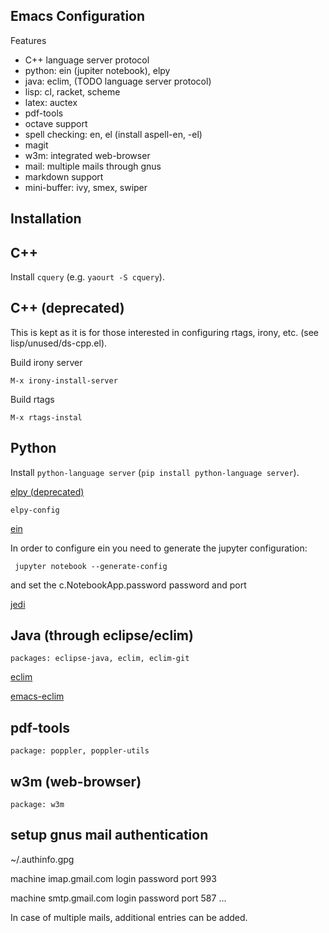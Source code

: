 Emacs Configuration
---

Features

- C++ language server protocol
- python: ein (jupiter notebook), elpy
- java: eclim, (TODO language server protocol)
- lisp: cl, racket, scheme
- latex: auctex
- pdf-tools
- octave support
- spell checking: en, el (install aspell-en, -el)
- magit
- w3m: integrated web-browser
- mail: multiple mails through gnus
- markdown support
- mini-buffer: ivy, smex, swiper

Installation
---

## C++

Install `cquery` (e.g. `yaourt -S cquery`).


## C++ (deprecated)

This is kept as it is for those interested in configuring rtags, irony,
etc. (see lisp/unused/ds-cpp.el).

Build irony server


` M-x irony-install-server `


Build rtags


` M-x rtags-instal `


## Python

Install `python-language server` (`pip install python-language server`).

[elpy (deprecated)](https://github.com/jorgenschaefer/elpy)

`elpy-config`


[ein](https://github.com/millejoh/emacs-ipython-notebook)


In order to configure ein you need to generate the jupyter configuration:


` jupyter notebook --generate-config`


and set the c.NotebookApp.password password and port


[jedi](http://tkf.github.io/emacs-jedi/latest/)


## Java (through eclipse/eclim)


` packages: eclipse-java, eclim, eclim-git `


[eclim](http://eclim.org/install.html)


[emacs-eclim](https://github.com/senny/emacs-eclim)


## pdf-tools


` package: poppler, poppler-utils `


## w3m (web-browser)


` package: w3m `


## setup gnus mail authentication

~/.authinfo.gpg

machine imap.gmail.com login <USER> password <PASSWORD> port 993

machine smtp.gmail.com login <USER> password <PASSWORD> port 587 ...

In case of multiple mails, additional entries can be added.
